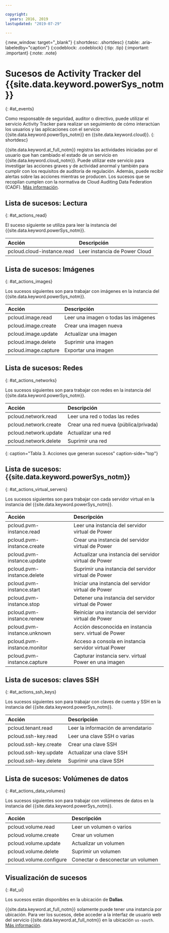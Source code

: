 ```yaml
---

copyright:
  years: 2016, 2019
lastupdated: "2019-07-29"

---
```


{:new_window: target="_blank"}
{:shortdesc: .shortdesc}
{:table: .aria-labeledby="caption"}
{:codeblock: .codeblock}
{:tip: .tip}
{:important: .important}
{:note: .note}

# Sucesos de Activity Tracker del {{site.data.keyword.powerSys_notm}}
{: #at_events}

Como responsable de seguridad, auditor o directivo, puede utilizar el servicio Activity Tracker para realizar un seguimiento de cómo interactúan los usuarios y las aplicaciones con el servicio {{site.data.keyword.powerSys_notm}} en {{site.data.keyword.cloud}}.
{: shortdesc}

{{site.data.keyword.at_full_notm}} registra las actividades iniciadas por el usuario que han cambiado el estado de un servicio en {{site.data.keyword.cloud_notm}}. Puede utilizar este servicio para investigar las acciones graves y de actividad anormal y también para cumplir con los requisitos de auditoría de regulación. Además, puede recibir alertas sobre las acciones mientras se producen. Los sucesos que se recopilan cumplen con la normativa de Cloud Auditing Data Federation (CADF). [Más información](/docs/services/Activity-Tracker-with-LogDNA?topic=logdnaat-getting-started#getting-started).

## Lista de sucesos: Lectura
{: #at_actions_read}

El suceso siguiente se utiliza para leer la instancia del {{site.data.keyword.powerSys_notm}}.

| Acción                     | Descripción                     |
|:---------------------------|:--------------------------------|
| pcloud.cloud-instance.read | Leer instancia de Power Cloud     |


## Lista de sucesos: Imágenes
{: #at_actions_images}

Los sucesos siguientes son para trabajar con imágenes en la instancia del {{site.data.keyword.powerSys_notm}}.

| Acción                     | Descripción                     |
|:---------------------------|:--------------------------------|
| pcloud.image.read          | Leer una imagen o todas las imágenes     |
| pcloud.image.create        | Crear una imagen nueva              |
| pcloud.image.update        | Actualizar una imagen                 |
| pcloud.image.delete        | Suprimir una imagen                 |
| pcloud.image.capture       | Exportar una imagen                |


## Lista de sucesos: Redes
{: #at_actions_networks}

Los sucesos siguientes son para trabajar con redes en la instancia del {{site.data.keyword.powerSys_notm}}.

| Acción                     | Descripción                           |
|:---------------------------|:--------------------------------------|
| pcloud.network.read        | Leer una red o todas las redes        |
| pcloud.network.create      | Crear una red nueva (pública/privada) |
| pcloud.network.update      | Actualizar una red                      |
| pcloud.network.delete      | Suprimir una red                      |
{: caption="Tabla 3. Acciones que generan sucesos" caption-side="top"}

## Lista de sucesos: {{site.data.keyword.powerSys_notm}}
{: #at_actions_virtual_servers}

Los sucesos siguientes son para trabajar con cada servidor virtual en la instancia del {{site.data.keyword.powerSys_notm}}.

| Acción                        | Descripción                          |
|:------------------------------|:-------------------------------------|
| pcloud.pvm-instance.read      | Leer una instancia del servidor virtual de Power                  |
| pcloud.pvm-instance.create    | Crear una instancia del servidor virtual de Power                |
| pcloud.pvm-instance.update    | Actualizar una instancia del servidor virtual de Power                |
| pcloud.pvm-instance.delete    | Suprimir una instancia del servidor virtual de Power                |
| pcloud.pvm-instance.start     | Iniciar una instancia del servidor virtual de Power                 |
| pcloud.pvm-instance.stop      | Detener una instancia del servidor virtual de Power                  |
| pcloud.pvm-instance.renew     | Reiniciar una instancia del servidor virtual de Power                |
| pcloud.pvm-instance.unknown   | Acción desconocida en instancia serv. virtual de Power     |
| pcloud.pvm-instance.monitor   | Acceso a consola en instancia servidor virtual Power     |
| pcloud.pvm-instance.capture   | Capturar instancia serv. virtual Power en una imagen |

## Lista de sucesos: claves SSH
{: #at_actions_ssh_keys}

Los sucesos siguientes son para trabajar con claves de cuenta y SSH en la instancia del {{site.data.keyword.powerSys_notm}}.

| Acción                   | Descripción                 |
|:-------------------------|:----------------------------|
| pcloud.tenant.read       | Leer la información de arrendatario       |
| pcloud.ssh-key.read      | Leer una clave SSH o varias   |
| pcloud.ssh-key.create    | Crear una clave SSH            |
| pcloud.ssh-key.update    | Actualizar una clave SSH           |
| pcloud.ssh-key.delete    | Suprimir una clave SSH           |

## Lista de sucesos: Volúmenes de datos
{: #at_actions_data_volumes}

Los sucesos siguientes son para trabajar con volúmenes de datos en la instancia del {{site.data.keyword.powerSys_notm}}.

| Acción                   | Descripción                 |
|:-------------------------|:----------------------------|
| pcloud.volume.read       | Leer un volumen o varios    |
| pcloud.volume.create     | Crear un volumen            |
| pcloud.volume.update     | Actualizar un volumen            |
| pcloud.volume.delete     | Suprimir un volumen            |
| pcloud.volume.configure  | Conectar o desconectar un volumen   |

## Visualización de sucesos
{: #at_ui}

Los sucesos están disponibles en la ubicación de **Dallas**.

{{site.data.keyword.at_full_notm}} solamente puede tener una instancia por ubicación. Para ver los sucesos, debe acceder a la interfaz de usuario web del servicio {{site.data.keyword.at_full_notm}} en la ubicación `us-south`. [Más información](/docs/services/Activity-Tracker-with-LogDNA?topic=logdnaat-launch#launch_step2).
